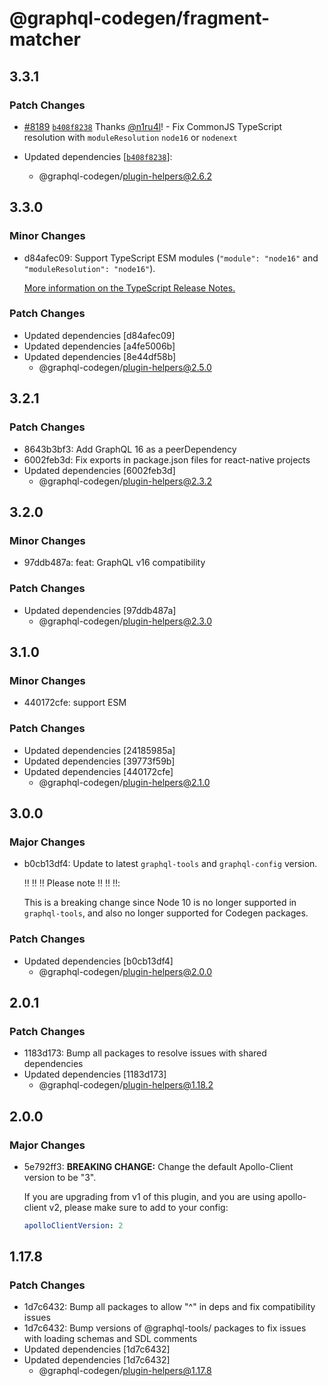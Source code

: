 # @graphql-codegen/fragment-matcher

## 3.3.1

### Patch Changes

- [#8189](https://github.com/dotansimha/graphql-code-generator/pull/8189) [`b408f8238`](https://github.com/dotansimha/graphql-code-generator/commit/b408f8238c00bbb4cd448501093856c06cfde50f) Thanks [@n1ru4l](https://github.com/n1ru4l)! - Fix CommonJS TypeScript resolution with `moduleResolution` `node16` or `nodenext`

- Updated dependencies [[`b408f8238`](https://github.com/dotansimha/graphql-code-generator/commit/b408f8238c00bbb4cd448501093856c06cfde50f)]:
  - @graphql-codegen/plugin-helpers@2.6.2

## 3.3.0

### Minor Changes

- d84afec09: Support TypeScript ESM modules (`"module": "node16"` and `"moduleResolution": "node16"`).

  [More information on the TypeScript Release Notes.](https://devblogs.microsoft.com/typescript/announcing-typescript-4-7/#ecmascript-module-support-in-node-js)

### Patch Changes

- Updated dependencies [d84afec09]
- Updated dependencies [a4fe5006b]
- Updated dependencies [8e44df58b]
  - @graphql-codegen/plugin-helpers@2.5.0

## 3.2.1

### Patch Changes

- 8643b3bf3: Add GraphQL 16 as a peerDependency
- 6002feb3d: Fix exports in package.json files for react-native projects
- Updated dependencies [6002feb3d]
  - @graphql-codegen/plugin-helpers@2.3.2

## 3.2.0

### Minor Changes

- 97ddb487a: feat: GraphQL v16 compatibility

### Patch Changes

- Updated dependencies [97ddb487a]
  - @graphql-codegen/plugin-helpers@2.3.0

## 3.1.0

### Minor Changes

- 440172cfe: support ESM

### Patch Changes

- Updated dependencies [24185985a]
- Updated dependencies [39773f59b]
- Updated dependencies [440172cfe]
  - @graphql-codegen/plugin-helpers@2.1.0

## 3.0.0

### Major Changes

- b0cb13df4: Update to latest `graphql-tools` and `graphql-config` version.

  ‼️ ‼️ ‼️ Please note ‼️ ‼️ ‼️:

  This is a breaking change since Node 10 is no longer supported in `graphql-tools`, and also no longer supported for Codegen packages.

### Patch Changes

- Updated dependencies [b0cb13df4]
  - @graphql-codegen/plugin-helpers@2.0.0

## 2.0.1

### Patch Changes

- 1183d173: Bump all packages to resolve issues with shared dependencies
- Updated dependencies [1183d173]
  - @graphql-codegen/plugin-helpers@1.18.2

## 2.0.0

### Major Changes

- 5e792ff3: **BREAKING CHANGE:** Change the default Apollo-Client version to be "3".

  If you are upgrading from v1 of this plugin, and you are using apollo-client v2, please make sure to add to your config:

  ```yaml
  apolloClientVersion: 2
  ```

## 1.17.8

### Patch Changes

- 1d7c6432: Bump all packages to allow "^" in deps and fix compatibility issues
- 1d7c6432: Bump versions of @graphql-tools/ packages to fix issues with loading schemas and SDL comments
- Updated dependencies [1d7c6432]
- Updated dependencies [1d7c6432]
  - @graphql-codegen/plugin-helpers@1.17.8
